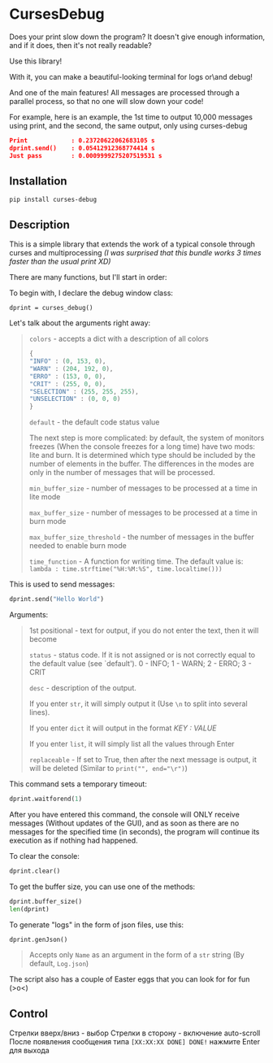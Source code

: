 # CursesDebug

Does your print slow down the program? It doesn't give enough information, and if it does, then it's not really readable?

Use this library!

With it, you can make a beautiful-looking terminal for logs or\and debug!

And one of the main features! All messages are processed through a parallel process, so that no one will slow down your code!

For example, here is an example, the 1st time to output 10,000 messages using print, and the second, the same output, only using curses-debug

```JSON
Print            : 0.23720622062683105 s
dprint.send()    : 0.05412912368774414 s
Just pass        : 0.0009999275207519531 s 
```

## Installation
```
pip install curses-debug
```
## Description
This is a simple library that extends the work of a typical console through curses and multiprocessing *(I was surprised that this bundle works 3 times faster than the usual print XD)*

There are many functions, but I'll start in order: 

To begin with, I declare the debug window class:

`dprint = curses_debug()`

Let's talk about the arguments right away:
>`colors` - accepts a dict with a description of all colors 
>```Python
>{
>"INFO" : (0, 153, 0),
>"WARN" : (204, 192, 0),
>"ERRO" : (153, 0, 0),
>"CRIT" : (255, 0, 0),
>"SELECTION" : (255, 255, 255),
>"UNSELECTION" : (0, 0, 0)
>}
>```
>`default` - the default code status value
> 
> The next step is more complicated: by default, the system of monitors freezes (When the console freezes for a long time) have two mods: lite and burn. It is determined which type should be included by the number of elements in the buffer. The differences in the modes are only in the number of messages that will be processed.
>
> `min_buffer_size` - number of messages to be processed at a time in lite mode
>
> `max_buffer_size` - number of messages to be processed at a time in burn mode
>
>`max_buffer_size_threshold` - the number of messages in the buffer needed to enable burn mode
>
>
>`time_function` - A function for writing time. The default value is: `lambda : time.strftime("%H:%M:%S", time.localtime()))`

This is used to send messages:
```Python
dprint.send("Hello World")
```
Arguments:
> 1st positional - text for output, if you do not enter the text, then it will become
>
> `status` - status code. If it is not assigned or is not correctly equal to the default value (see `default'). 0 - INFO; 1 - WARN; 2 - ERRO; 3 - CRIT
>
> `desc` - description of the output.
>
>If you enter `str`, it will simply output it (Use `\n` to split into several lines).
>
>If you enter `dict` it will output in the format *KEY : VALUE*
>
>If you enter `list`, it will simply list all the values through Enter
>
>`replaceable` - If set to True, then after the next message is output, it will be deleted (Similar to `print("", end="\r")`)

This command sets a temporary timeout:
```Python
dprint.waitforend(1)
```

After you have entered this command, the console will ONLY receive messages (Without updates of the GUI), and as soon as there are no messages for the specified time (in seconds), the program will continue its execution as if nothing had happened.

To clear the console:
```Python
dprint.clear()
```

To get the buffer size, you can use one of the methods:
```Python
dprint.buffer_size()
len(dprint)
```

To generate "logs" in the form of json files, use this:
```Python
dprint.genJson()
```
> Accepts only `Name` as an argument in the form of a `str` string (By default, `Log.json`)

The script also has a couple of Easter eggs that you can look for for fun (>o<)

## Control
Стрелки вверх/вниз - выбор
Стрелки в сторону - включение auto-scroll
После появления сообщения типа `[XX:XX:XX DONE] DONE!` нажмите Enter для выхода
